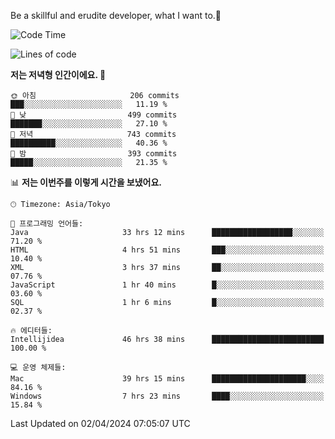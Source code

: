Be a skillful and erudite developer, what I want to.👶

<!--START_SECTION:waka-->
![Code Time](http://img.shields.io/badge/Code%20Time-644%20hrs%2030%20mins-blue)

![Lines of code](https://img.shields.io/badge/%EC%A0%80%EB%8A%94%20%EC%97%AC%ED%83%9C%EA%B9%8C%EC%A7%80%20-1.1%20million%20%EC%A4%84%EC%9D%98%20%EC%BD%94%EB%93%9C%EB%A5%BC%20%EC%9E%91%EC%84%B1%ED%96%88%EC%96%B4%EC%9A%94.-blue)

**저는 저녁형 인간이에요. 🦉** 

```text
🌞 아침                     206 commits         ███░░░░░░░░░░░░░░░░░░░░░░   11.19 % 
🌆 낮　                     499 commits         ███████░░░░░░░░░░░░░░░░░░   27.10 % 
🌃 저녁                     743 commits         ██████████░░░░░░░░░░░░░░░   40.36 % 
🌙 밤　                     393 commits         █████░░░░░░░░░░░░░░░░░░░░   21.35 % 
```


📊 **저는 이번주를 이렇게 시간을 보냈어요.** 

```text
🕑︎ Timezone: Asia/Tokyo

💬 프로그래밍 언어들: 
Java                     33 hrs 12 mins      ██████████████████░░░░░░░   71.20 % 
HTML                     4 hrs 51 mins       ███░░░░░░░░░░░░░░░░░░░░░░   10.40 % 
XML                      3 hrs 37 mins       ██░░░░░░░░░░░░░░░░░░░░░░░   07.76 % 
JavaScript               1 hr 40 mins        █░░░░░░░░░░░░░░░░░░░░░░░░   03.60 % 
SQL                      1 hr 6 mins         █░░░░░░░░░░░░░░░░░░░░░░░░   02.37 % 

🔥 에디터들: 
Intellijidea             46 hrs 38 mins      █████████████████████████   100.00 % 

💻 운영 체제들: 
Mac                      39 hrs 15 mins      █████████████████████░░░░   84.16 % 
Windows                  7 hrs 23 mins       ████░░░░░░░░░░░░░░░░░░░░░   15.84 % 
```


 Last Updated on 02/04/2024 07:05:07 UTC
<!--END_SECTION:waka-->
